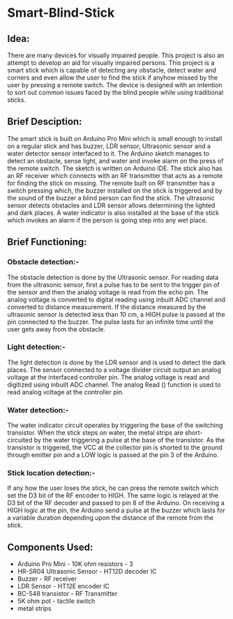 # **Smart-Blind-Stick**

## **Idea:**
There are many devices for visually impaired people. This project is also an attempt to develop an aid for visually impaired persons. This project is a smart stick which is capable of detecting any obstacle, detect water and corners and even allow the user to find the stick if anyhow missed by the user by pressing a remote switch. The device is designed with an intention to sort out common issues faced by the blind people while using traditional sticks.

## **Brief Desciption:**
The smart stick is built on Arduino Pro Mini which is small enough to install on a regular stick and has buzzer, LDR sensor, Ultrasonic sensor and a water detector sensor interfaced to it. 
The Arduino sketch manages to detect an obstacle, sense light, and water and invoke alarm on the press of the remote switch. The sketch is written on Arduino IDE.
The stick also has an RF receiver which connects with an RF transmitter that acts as a remote for finding the stick on missing. The remote built on RF transmitter has a switch pressing which, the buzzer installed on the stick is triggered and by the sound of the buzzer a blind person can find the stick.
The ultrasonic sensor detects obstacles and LDR sensor allows determining the lighted and dark places. A water indicator is also installed at the base of the stick which invokes an alarm if the person is going step into any wet place.

## **Brief Functioning:**
### Obstacle detection:-
The obstacle detection is done by the Ultrasonic sensor. For reading data from the ultrasonic sensor, first a pulse has to be sent to the trigger pin of the sensor and then the analog voltage is read from the echo pin. The analog voltage is converted to digital reading using inbuilt ADC channel and converted to distance measurement. If the distance measured by the ultrasonic sensor is detected less than 10 cm, a HIGH pulse is passed at the pin connected to the buzzer. The pulse lasts for an infinite time until the user gets away from the obstacle. 
### Light detection:-
The light detection is done by the LDR sensor and is used to detect the dark places. The sensor connected to a voltage divider circuit output an analog voltage at the interfaced controller pin. The analog voltage is read and digitized using inbuilt ADC channel. The analog Read () function is used to read analog voltage at the controller pin. 
### Water detection:- 
The water indicator circuit operates by triggering the base of the switching transistor. When the stick steps on water, the metal strips are short-circuited by the water triggering a pulse at the base of the transistor. As the transistor is triggered, the VCC at the collector pin is shorted to the ground through emitter pin and a LOW logic is passed at the pin 3 of the Arduino.
### Stick location detection:-
If any how the user loses the stick, he can press the remote switch which set the D3 bit of the RF encoder to HIGH. The same logic is relayed at the D3 bit of the RF decoder and passed to pin 8 of the Arduino. On receiving a HIGH logic at the pin, the Arduino send a pulse at the buzzer which lasts for a variable duration depending upon the distance of the remote from the stick.

## **Components Used:**
- Arduino Pro Mini                      - 10K ohm resistors - 3
- HR-SR04 Ultrasonic Sensor             - HT12D decoder IC
- Buzzer                                - RF receiver
- LDR Sensor                            - HT12E encoder IC
- BC-548 transistor                     - RF Transmitter
- 5K ohm pot                            - tactile switch
- metal strips
